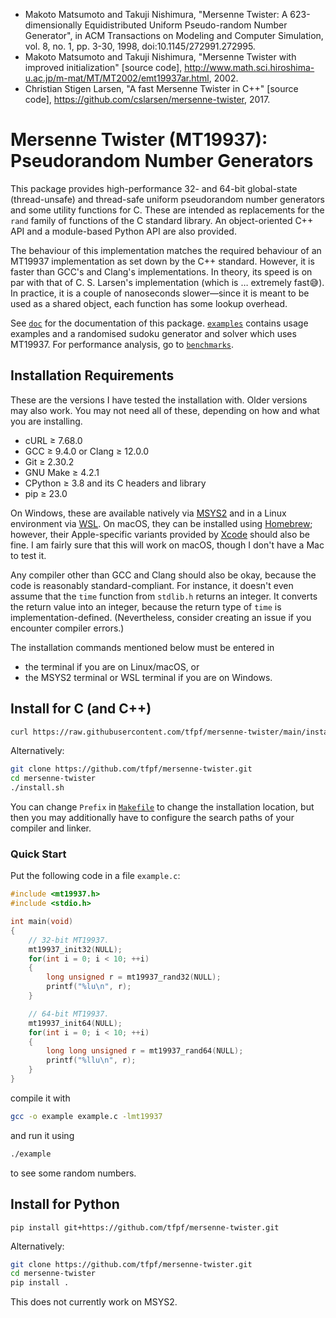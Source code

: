 * Makoto Matsumoto and Takuji Nishimura, "Mersenne Twister: A 623-dimensionally Equidistributed Uniform Pseudo-random
  Number Generator", in ACM Transactions on Modeling and Computer Simulation, vol. 8, no. 1, pp. 3-30, 1998,
  doi:10.1145/272991.272995.
* Makoto Matsumoto and Takuji Nishimura, "Mersenne Twister with improved initialization" [source code],
  http://www.math.sci.hiroshima-u.ac.jp/m-mat/MT/MT2002/emt19937ar.html, 2002.
* Christian Stigen Larsen, "A fast Mersenne Twister in C++" [source code],
  https://github.com/cslarsen/mersenne-twister, 2017.

# Mersenne Twister (MT19937): Pseudorandom Number Generators
This package provides high-performance 32- and 64-bit global-state (thread-unsafe) and thread-safe uniform pseudorandom
number generators and some utility functions for C. These are intended as replacements for the `rand` family of
functions of the C standard library. An object-oriented C++ API and a module-based Python API are also provided.

The behaviour of this implementation matches the required behaviour of an MT19937 implementation as set down by the C++
standard. However, it is faster than GCC's and Clang's implementations. In theory, its speed is on par with that of C.
S. Larsen's implementation (which is … extremely fast:sweat_smile:). In practice, it is a couple of nanoseconds
slower—since it is meant to be used as a shared object, each function has some lookup overhead.

See [`doc`](doc) for the documentation of this package. [`examples`](examples) contains usage examples and a randomised
sudoku generator and solver which uses MT19937. For performance analysis, go to [`benchmarks`](benchmarks).

## Installation Requirements
These are the versions I have tested the installation with. Older versions may also work. You may not need all of
these, depending on how and what you are installing.
* cURL ≥ 7.68.0
* GCC ≥ 9.4.0 or Clang ≥ 12.0.0
* Git ≥ 2.30.2
* GNU Make ≥ 4.2.1
* CPython ≥ 3.8 and its C headers and library
* pip ≥ 23.0

On Windows, these are available natively via [MSYS2](https://www.msys2.org) and in a Linux environment via
[WSL](https://learn.microsoft.com/en-us/windows/wsl/about). On macOS, they can be installed using
[Homebrew](https://brew.sh/); however, their Apple-specific variants provided by
[Xcode](https://apps.apple.com/app/xcode/id497799835) should also be fine. I am fairly sure that this will work on
macOS, though I don't have a Mac to test it.

Any compiler other than GCC and Clang should also be okay, because the code is reasonably standard-compliant. For
instance, it doesn't even assume that the `time` function from `stdlib.h` returns an integer. It converts the return
value into an integer, because the return type of `time` is implementation-defined. (Nevertheless, consider creating an
issue if you encounter compiler errors.)

The installation commands mentioned below must be entered in
* the terminal if you are on Linux/macOS, or
* the MSYS2 terminal or WSL terminal if you are on Windows.

## Install for C (and C++)
```sh
curl https://raw.githubusercontent.com/tfpf/mersenne-twister/main/install.sh | sh
```

Alternatively:
```sh
git clone https://github.com/tfpf/mersenne-twister.git
cd mersenne-twister
./install.sh
```
You can change `Prefix` in [`Makefile`](Makefile) to change the installation location, but then you may additionally
have to configure the search paths of your compiler and linker.

### Quick Start
Put the following code in a file `example.c`:
```C
#include <mt19937.h>
#include <stdio.h>

int main(void)
{
    // 32-bit MT19937.
    mt19937_init32(NULL);
    for(int i = 0; i < 10; ++i)
    {
        long unsigned r = mt19937_rand32(NULL);
        printf("%lu\n", r);
    }

    // 64-bit MT19937.
    mt19937_init64(NULL);
    for(int i = 0; i < 10; ++i)
    {
        long long unsigned r = mt19937_rand64(NULL);
        printf("%llu\n", r);
    }
}
```
compile it with
```sh
gcc -o example example.c -lmt19937
```
and run it using
```sh
./example
```
to see some random numbers.

## Install for Python
```
pip install git+https://github.com/tfpf/mersenne-twister.git
```

Alternatively:
```sh
git clone https://github.com/tfpf/mersenne-twister.git
cd mersenne-twister
pip install .
```

This does not currently work on MSYS2.
